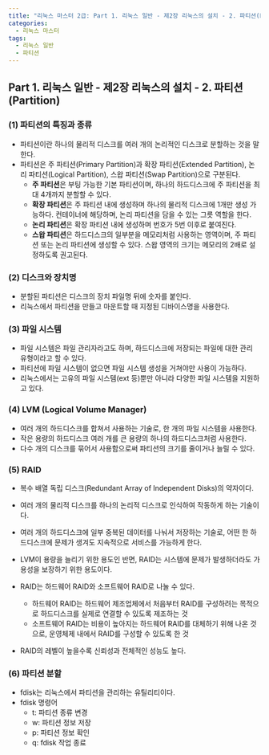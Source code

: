```yaml
---
title: "리눅스 마스터 2급: Part 1. 리눅스 일반 - 제2장 리눅스의 설치 - 2. 파티션(Partition)"
categories:
  - 리눅스 마스터
tags:
  - 리눅스 일반
  - 파티션
---
```


## Part 1. 리눅스 일반 - 제2장 리눅스의 설치 - 2. 파티션(Partition)

### (1) 파티션의 특징과 종류
  - 파티션이란 하나의 물리적 디스크를 여러 개의 논리적인 디스크로 분할하는 것을 말한다.
  - 파티션은 주 파티션(Primary Partition)과 확장 파티션(Extended Partition), 논리 파티션(Logical Partition), 스왑 파티션(Swap Partition)으로 구분된다.
    - **주 파티션**은 부팅 가능한 기본 파티션이며, 하나의 하드디스크에 주 파티션을 최대 4개까지 분할할 수 있다.
    - **확장 파티션**은 주 파티션 내에 생성하며 하나의 물리적 디스크에 1개만 생성 가능하다. 컨테이너에 해당하며, 논리 파티션을 담을 수 있는 그릇 역할을 한다. 
    - **논리 파티션**은 확장 파티션 내에 생성하며 번호가 5번 이후로 붙여진다.
    - **스왑 파티션**은 하드디스크의 일부분을 메모리처럼 사용하는 영역이며, 주 파티션 또는 논리 파티션에 생성할 수 있다. 스왑 영역의 크기는 메모리의 2배로 설정하도록 권고된다.

### (2) 디스크와 장치명
  - 분할된 파티션은 디스크의 장치 파일명 뒤에 숫자를 붙인다.
  - 리눅스에서 파티션을 만들고 마운트할 때 지정된 디바이스명을 사용한다.

### (3) 파일 시스템
  - 파일 시스템은 파일 관리자라고도 하며, 하드디스크에 저장되는 파일에 대한 관리 유형이라고 할 수 있다.
  - 파티션에 파일 시스템이 없으면 파일 시스템 생성을 거쳐야만 사용이 가능하다.
  - 리눅스에서는 고유의 파일 시스템(ext 등)뿐만 아니라 다양한 파일 시스템을 지원하고 있다.

### (4) LVM (Logical Volume Manager)
  - 여러 개의 하드디스크를 합쳐서 사용하는 기술로, 한 개의 파일 시스템을 사용한다.
  - 작은 용량의 하드디스크 여러 개를 큰 용량의 하나의 하드디스크처럼 사용한다.
  - 다수 개의 디스크를 묶어서 사용함으로써 파티션의 크기를 줄이거나 늘릴 수 있다.

### (5) RAID
  - 복수 배열 독립 디스크(Redundant Array of Independent Disks)의 약자이다.
  - 여러 개의 물리적 디스크를 하나의 논리적 디스크로 인식하여 작동하게 하는 기술이다.
  - 여러 개의 하드디스크에 일부 중복된 데이터를 나눠서 저장하는 기술로, 어떤 한 하드디스크에 문제가 생겨도 지속적으로 서비스를 가능하게 한다.
  - LVM이 용량을 늘리기 위한 용도인 반면, RAID는 시스템에 문제가 발생하더라도 가용성을 보장하기 위한 용도이다.
  - RAID는 하드웨어 RAID와 소프트웨어 RAID로 나눌 수 있다.
    - 하드웨어 RAID는 하드웨어 제조업체에서 처음부터 RAID를 구성하려는 목적으로 하드디스크를 실제로 연결할 수 있도록 제조하는 것
    - 소프트웨어 RAID는 비용이 높아지는 하드웨어 RAID를 대체하기 위해 나온 것으로, 운영체제 내에서 RAID를 구성할 수 있도록 한 것
  
  - RAID의 레벨이 높을수록 신뢰성과 전체적인 성능도 높다.

### (6) 파티션 분할
  - fdisk는 리눅스에서 파티션을 관리하는 유틸리티이다.
  - fdisk 명령어
    - t: 파티션 종류 변경
    - w: 파티션 정보 저장
    - p: 파티션 정보 확인
    - q: fdisk 작업 종료
  
  


